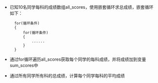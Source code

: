 - 已知10名同学每科的成绩数组all_scores，使用嵌套循环求总成绩，嵌套循环如下：

        for(循环条件)
        {
            for(循环条件)
            {
                ......
            }
        }

- 通过for循环遍历all_scores获取每个同学的每科成绩，并将成绩加到变量sum_scores中
- 通过所有同学所有科的总成绩，计算每个同学每科的平均成绩
